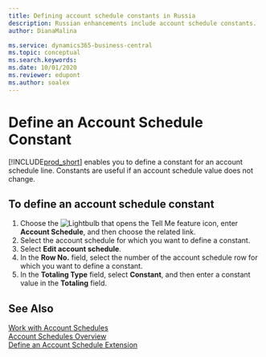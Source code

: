 ```yaml
---
title: Defining account schedule constants in Russia
description: Russian enhancements include account schedule constants.
author: DianaMalina

ms.service: dynamics365-business-central
ms.topic: conceptual
ms.search.keywords:
ms.date: 10/01/2020
ms.reviewer: edupont
ms.author: soalex
---
```


# Define an Account Schedule Constant

[!INCLUDE[prod_short](../../includes/prod_short.md)] enables you to define a constant for an account schedule line. Constants are useful if an account schedule value does not change.

## To define an account schedule constant

1. Choose the ![Lightbulb that opens the Tell Me feature](../../media/ui-search/search_small.png "Tell me what you want to do") icon, enter **Account Schedule**, and then choose the related link.
2. Select the account schedule for which you want to define a constant.
3. Select **Edit account schedule**.
4. In the **Row No.** field, select the number of the account schedule row for which you want to define a constant.
5. In the **Totaling Type** field, select **Constant**, and then enter a constant value in the **Totaling** field.


## See Also

[Work with Account Schedules](How-to-Work-with-Account-Schedules.md)  
[Account Schedules Overview](account-schedules-overview.md)  
[Define an Account Schedule Extension](How-to-Define-an-Account-Schedule-Extension.md)  

